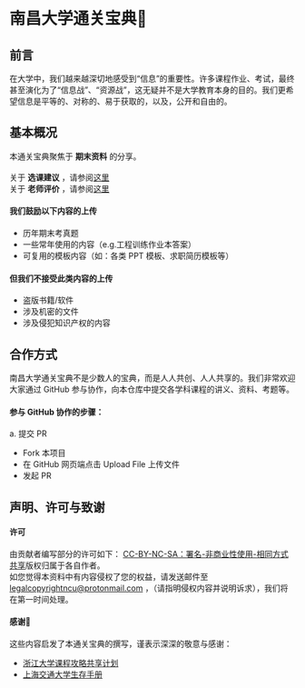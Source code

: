 # 南昌大学通关宝典🧭

## 前言
在大学中，我们越来越深切地感受到“信息”的重要性。许多课程作业、考试，最终甚至演化为了“信息战”、“资源战”，这无疑并不是大学教育本身的目的。我们更希望信息是平等的、对称的、易于获取的，以及，公开和自由的。


## 基本概况
本通关宝典聚焦于 **期末资料** 的分享。<br/><br/>
关于 **选课建议** ，请参阅[这里]()<br/>
关于 **老师评价** ，请参阅[这里]()<br/>

#### 我们鼓励以下内容的上传
- 历年期末考真题
- 一些常年使用的内容（e.g.工程训练作业本答案）
- 可复用的模板内容（如：各类 PPT 模板、求职简历模板等）

#### 但我们不接受此类内容的上传
- 盗版书籍/软件
- 涉及机密的文件
- 涉及侵犯知识产权的内容

## 合作方式
南昌大学通关宝典不是少数人的宝典，而是人人共创、人人共享的。我们非常欢迎大家通过 GitHub 参与协作，向本仓库中提交各学科课程的讲义、资料、考题等。

#### 参与 GitHub 协作的步骤：
a. 提交 PR
- Fork 本项目
- 在 GitHub 网页端点击 Upload File 上传文件
- 发起 PR


## 声明、许可与致谢
#### 许可
由贡献者编写部分的许可如下：
[CC-BY-NC-SA：署名-非商业性使用-相同方式共享](https://creativecommons.org/licenses/by-nc-sa/4.0/deed.zh/)版权归属于各自作者。<br>
如您觉得本资料中有内容侵权了您的权益，请发送邮件至 legalcopyrightncu@protonmail.com ，（请指明侵权内容并说明诉求），我们将在第一时间处理。

#### 感谢🙏
这些内容启发了本通关宝典的撰写，谨表示深深的敬意与感谢：
- [浙江大学课程攻略共享计划](https://qsctech.github.io/zju-icicles/)
- [上海交通大学生存手册](https://survivesjtu.gitbook.io/survivesjtumanual/)

